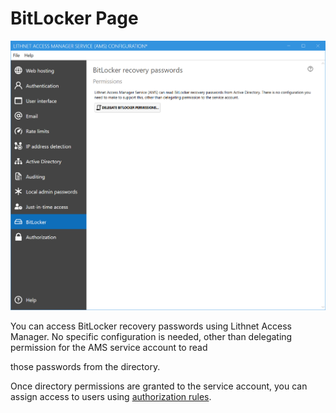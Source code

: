 # BitLocker Page

![](../../.gitbook/assets/ui-page-bitlocker.png)

You can access BitLocker recovery passwords using Lithnet Access Manager. No specific configuration is needed, other than delegating permission for the AMS service account to read&#x20;

those passwords from the directory.

Once directory permissions are granted to the service account, you can assign access to users using [authorization rules](authorization-page.md).
